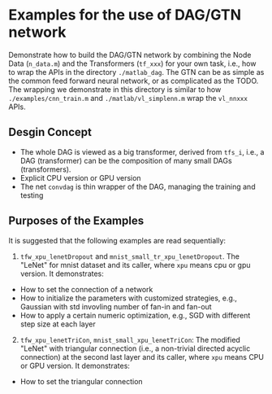 # Examples for the use of DAG/GTN network 

Demonstrate how to build the DAG/GTN network by combining the Node Data (`n_data.m`) and the Transformers (`tf_xxx`) for your own task, i.e., how to wrap the APIs in the directory `./matlab_dag`. The GTN can be as simple as 
the common feed forward neural network, or as complicated as the TODO. The wrapping we demonstrate in this directory is similar to how `./examples/cnn_train.m` and `./matlab/vl_simplenn.m` wrap the `vl_nnxxx` APIs. 

## Desgin Concept
- The whole DAG is viewed as a big transformer, derived from `tfs_i`, i.e., a DAG (transformer) can be the composition of many small DAGs (transformers). 
- Explicit CPU version or GPU version
- The net `convdag` is thin wrapper of the DAG, managing the training and testing

## Purposes of the Examples
It is suggested that the following examples are read sequentially:

1. `tfw_xpu_lenetDropout` and `mnist_small_tr_xpu_lenetDropout`. The "LeNet" for mnist dataset and its caller, where `xpu` means cpu or gpu version. It demonstrates:
  - How to set the connection of a network
  - How to initialize the parameters with customized strategies, e.g., Gaussian with std invovling number of fan-in and fan-out
  - How to apply a certain numeric optimization, e.g., SGD with different step size at each layer 

2. `tfw_xpu_lenetTriCon`, `mnist_small_xpu_lenetTriCon`: The modified "LeNet" with triangular connection (i.e., a non-trivial directed acyclic connection) at the second last layer and its caller, where `xpu` means CPU or GPU version. It demonstrates:
  - How to set the triangular connection
